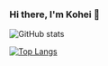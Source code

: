 ### Hi there, I'm Kohei 👋

<!--
**kohei25/kohei25** is a ✨ _special_ ✨ repository because its `README.md` (this file) appears on your GitHub profile.

Here are some ideas to get you started:

- 🔭 I’m currently working on ...
- 🌱 I’m currently learning ...
- 👯 I’m looking to collaborate on ...
- 🤔 I’m looking for help with ...
- 💬 Ask me about ...
- 📫 How to reach me: ...
- 😄 Pronouns: ...
- ⚡ Fun fact: ...
-->

![GitHub stats](https://github-readme-stats.vercel.app/api?username=kohei25&show_icons=true&theme=gotham&count_private=true)

[![Top Langs](https://github-readme-stats.vercel.app/api/top-langs/?username=kohei25)](https://github.com/anuraghazra/github-readme-stats)
